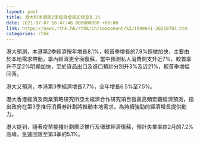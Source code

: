 ```yaml
---
layout: post
title: 港大料本港第2季經濟增長加快至8.1%
date: 2021-07-07 16:47:46.000000000 +08:00
link: https://news.rthk.hk/rthk/ch/component/k2/1599641-20210707.htm
categories: rthk
---
```


港大預測，本港第2季經濟按年增長8.1%，較首季增長的7.9%輕微加快，主要由於本地需求帶動，季內經濟更全面復蘇，當中預測私人消費開支升近7%，較首季升不足2%明顯加快，至於貨品出口及進口預計分別升3%及近21%，較首季增幅回落。

港大又預測，本港第3季經濟增長7.7%，全年增長6.5%至7.5%。

港大香港經濟及商業策略研究所亞太經濟合作研究項目發表高頻宏觀經濟預測，指出政府在第3季推行消費券計劃將推動本地需求，為持續強勁的經濟增長提供動力。

港大提到，隨著疫苗接種計劃廣泛推行及環球經濟復蘇，預計失業率由2月的7.2%高峰，急速回落至第3季的5.1%。
